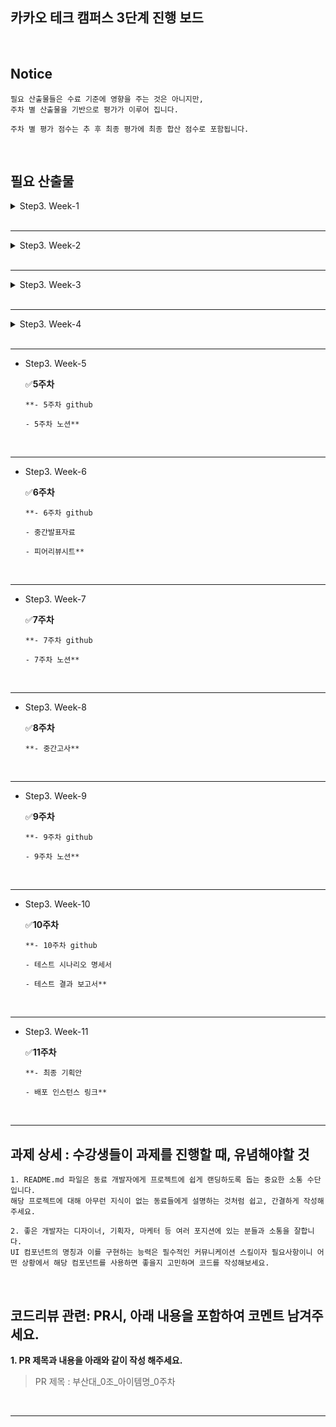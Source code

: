 ## 카카오 테크 캠퍼스 3단계 진행 보드

</br>

## Notice

```
필요 산출물들은 수료 기준에 영향을 주는 것은 아니지만, 
주차 별 산출물을 기반으로 평가가 이루어 집니다.

주차 별 평가 점수는 추 후 최종 평가에 최종 합산 점수로 포함됩니다.
```

</br>

## 필요 산출물
<details>
<summary>Step3. Week-1</summary>
<div>
    
✅**1주차**
    
```
    - 5 Whys
    - 마켓 리서치
    - 페르소나 & 저니맵
    - 와이어 프레임
    - 칸반보드**
```
    
</div>
</details>
</br>

---

<details>
<summary>Step3. Week-2</summary>
<div>
    
    ✅**2주차**
    
    ```
    **- ERD 설계서
    
    - API 명세서**
    ```
    
</div>
</details>
</br>

---

<details>
<summary>Step3. Week-3</summary>
<div>
    
    ✅**3주차**
    
    ```
    **- 최종 기획안**
    ```
    
</div>
</details>
</br>

---

<details>
<summary>Step3. Week-4</summary>
<div>
    
    ✅**4주차**
    
    ```
    **- 4주차 github
    
    - 4주차 노션**
    ```
    
</div>
</details>
</br>

---

- Step3. Week-5
    
    ✅**5주차**
    
    ```
    **- 5주차 github
    
    - 5주차 노션**
    ```
    

</br>

---

- Step3. Week-6
    
    ✅**6주차**
    
    ```
    **- 6주차 github
    
    - 중간발표자료
    
    - 피어리뷰시트**
    ```
    

</br>

---

- Step3. Week-7
    
    ✅**7주차**
    
    ```
    **- 7주차 github
    
    - 7주차 노션**
    ```
    

</br>

---

- Step3. Week-8
    
    ✅**8주차**
    
    ```
    **- 중간고사**
    
    ```
    

</br>

---

- Step3. Week-9
    
    ✅**9주차**
    
    ```
    **- 9주차 github
    
    - 9주차 노션**
    ```
    

</br>

---

- Step3. Week-10
    
    ✅**10주차**
    
    ```
    **- 10주차 github
    
    - 테스트 시나리오 명세서
    
    - 테스트 결과 보고서**
    ```
    

</br>

---

- Step3. Week-11
    
    ✅**11주차**
    
    ```
    **- 최종 기획안
    
    - 배포 인스턴스 링크**
    ```
    

</br>

---

## **과제 상세 : 수강생들이 과제를 진행할 때, 유념해야할 것**

```
1. README.md 파일은 동료 개발자에게 프로젝트에 쉽게 랜딩하도록 돕는 중요한 소통 수단입니다.
해당 프로젝트에 대해 아무런 지식이 없는 동료들에게 설명하는 것처럼 쉽고, 간결하게 작성해주세요.

2. 좋은 개발자는 디자이너, 기획자, 마케터 등 여러 포지션에 있는 분들과 소통을 잘합니다.
UI 컴포넌트의 명칭과 이를 구현하는 능력은 필수적인 커뮤니케이션 스킬이자 필요사항이니 어떤 상황에서 해당 컴포넌트를 사용하면 좋을지 고민하며 코드를 작성해보세요.

```

</br>

## **코드리뷰 관련: PR시, 아래 내용을 포함하여 코멘트 남겨주세요.**

**1. PR 제목과 내용을 아래와 같이 작성 해주세요.**

> PR 제목 : 부산대_0조_아이템명_0주차
> 

</br>

</div>

---

